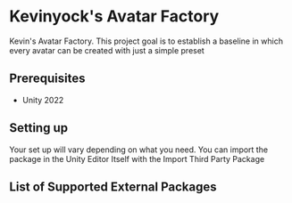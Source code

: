 <!--
-------------------------------------------------------------
| Copyright (C) 2024 Kevinyock - All Rights Reserved        |
| You may use this code for Strictly VRChat Avatar Projects |
|                                                           |
| You are not allowed to distribute this file without,if an |
| would like a copy of this, they must be linked to the     |     
| original repository here.                                 |
|                                                           |
| You are allowed to modify the code under the strict       |
| context that such modification must be submitted as Pull  |
| Request,if such pull request is rejected, it must stay    |
| Within your copy of the code and cannot be distributed.   |
------------------------------------------------------------=
-->
# Kevinyock's Avatar Factory

Kevin's Avatar Factory. This project goal is to establish a baseline in which every avatar can be created with just a simple preset

##  Prerequisites

- Unity 2022
  
## Setting up

Your set up will vary depending on what you need. You can import the package in the Unity Editor Itself with the Import Third Party Package

## List of Supported External Packages

<!--
-------------------------------------------------------------
| Copyright (C) 2024 Kevinyock - All Rights Reserved        |
-------------------------------------------------------------
-->
